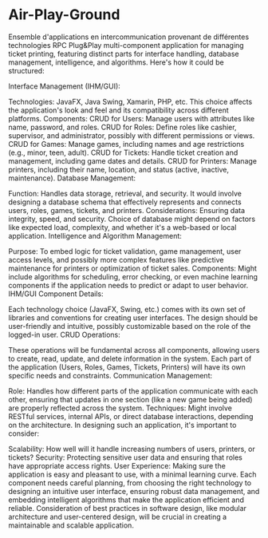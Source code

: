 # Air-Play-Ground
Ensemble d'applications en intercommunication provenant de différentes technologies RPC Plug&amp;Play
multi-component application for managing ticket printing, featuring distinct parts for interface handling, database management, intelligence, and algorithms. Here's how it could be structured:

Interface Management (IHM/GUI):

Technologies: JavaFX, Java Swing, Xamarin, PHP, etc. This choice affects the application's look and feel and its compatibility across different platforms.
Components:
CRUD for Users: Manage users with attributes like name, password, and roles.
CRUD for Roles: Define roles like cashier, supervisor, and administrator, possibly with different permissions or views.
CRUD for Games: Manage games, including names and age restrictions (e.g., minor, teen, adult).
CRUD for Tickets: Handle ticket creation and management, including game dates and details.
CRUD for Printers: Manage printers, including their name, location, and status (active, inactive, maintenance).
Database Management:

Function: Handles data storage, retrieval, and security. It would involve designing a database schema that effectively represents and connects users, roles, games, tickets, and printers.
Considerations: Ensuring data integrity, speed, and security. Choice of database might depend on factors like expected load, complexity, and whether it's a web-based or local application.
Intelligence and Algorithm Management:

Purpose: To embed logic for ticket validation, game management, user access levels, and possibly more complex features like predictive maintenance for printers or optimization of ticket sales.
Components: Might include algorithms for scheduling, error checking, or even machine learning components if the application needs to predict or adapt to user behavior.
IHM/GUI Component Details:

Each technology choice (JavaFX, Swing, etc.) comes with its own set of libraries and conventions for creating user interfaces.
The design should be user-friendly and intuitive, possibly customizable based on the role of the logged-in user.
CRUD Operations:

These operations will be fundamental across all components, allowing users to create, read, update, and delete information in the system.
Each part of the application (Users, Roles, Games, Tickets, Printers) will have its own specific needs and constraints.
Communication Management:

Role: Handles how different parts of the application communicate with each other, ensuring that updates in one section (like a new game being added) are properly reflected across the system.
Techniques: Might involve RESTful services, internal APIs, or direct database interactions, depending on the architecture.
In designing such an application, it's important to consider:

Scalability: How well will it handle increasing numbers of users, printers, or tickets?
Security: Protecting sensitive user data and ensuring that roles have appropriate access rights.
User Experience: Making sure the application is easy and pleasant to use, with a minimal learning curve.
Each component needs careful planning, from choosing the right technology to designing an intuitive user interface, ensuring robust data management, and embedding intelligent algorithms that make the application efficient and reliable. Consideration of best practices in software design, like modular architecture and user-centered design, will be crucial in creating a maintainable and scalable application.
